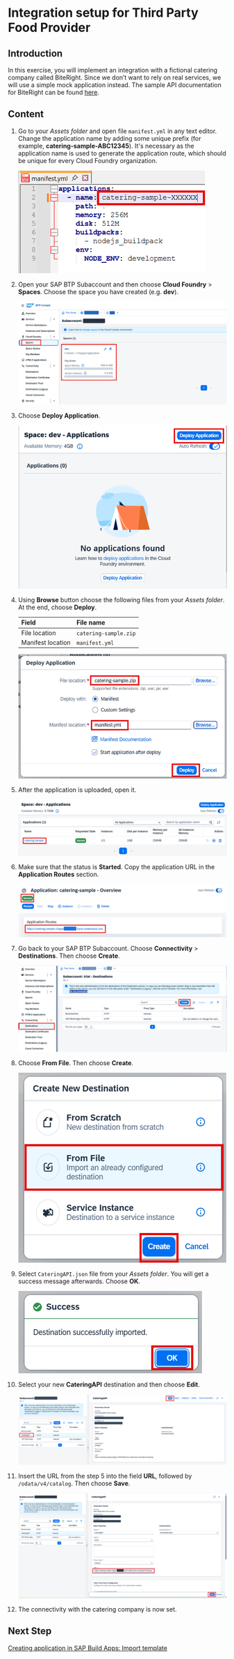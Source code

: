 # Integration setup for Third Party Food Provider

## Introduction

In this exercise, you will implement an integration with a fictional catering company called BiteRight. Since we don’t want to rely on real services, we will use a simple mock application instead. The sample API documentation for BiteRight can be found [here](./BiteRightAPI.md).

## Content

1. Go to your *Assets folder* and open file `manifest.yml` in any text editor. Change the application name by adding some unique prefix (for example, **catering-sample-ABC12345**). It's necessary as the application name is used to generate the application route, which should be unique for every Cloud Foundry organization.

   ![](./img/h00.png) 

2. Open your SAP BTP Subaccount and then choose **Cloud Foundry** > **Spaces**. Choose the space you have created (e.g. **dev**).

    ![](./img/h01.png) 

3. Choose **Deploy Application**.

    ![](./img/h02.png) 

4. Using **Browse** button choose the following files from your *Assets folder*. At the end, choose **Deploy**.

    | Field | File name |
    | ----- | --------- |
    | File location | `catering-sample.zip` |
    | Manifest location | `manifest.yml` |

    ![](./img/h03.png) 

5. After the application is uploaded, open it.

    ![](./img/h04.png) 

6. Make sure that the status is **Started**. Copy the application URL in the **Application Routes** section.

    ![](./img/h05.png) 

7. Go back to your SAP BTP Subaccount. Choose **Connectivity** > **Destinations**. Then choose **Create**.

    ![](./img/h06.png) 

8. Choose **From File**. Then choose **Create**.

    ![](./img/g07.png) 

9. Select `CateringAPI.json` file from your *Assets folder*. You will get a success message afterwards. Choose **OK**. 

    ![](./img/g08.png) 

10. Select your new **CateringAPI** destination and then choose **Edit**.

    ![](./img/h07.png) 

11. Insert the URL from the step 5 into the field **URL**, followed by `/odata/v4/catalog`. Then choose **Save**.

    ![](./img/h08.png)

12. The connectivity with the catering company is now set.

## Next Step

[Creating application in SAP Build Apps: Import template](../app/create-project.md)